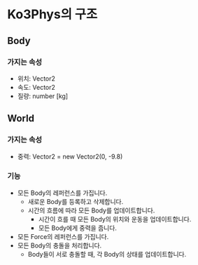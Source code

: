 # Ko3Phys의 구조

## Body
### 가지는 속성
- 위치: Vector2
- 속도: Vector2
- 질량: number [kg]
<!-- - 각도: number [rad] -->
<!-- - 각속도: number [rad/s] -->

## World
### 가지는 속성
- 중력: Vector2 = new Vector2(0, -9.8)

### 기능
- 모든 Body의 레퍼런스를 가집니다.
    - 새로운 Body를 등록하고 삭제합니다.
    - 시간의 흐름에 따라 모든 Body를 업데이트합니다.
        - 시간이 흐를 때 모든 Body의 위치와 운동을 업데이트합니다.
        - 모든 Body에게 중력을 줍니다.
- 모든 Force의 레퍼런스를 가집니다.
- 모든 Body의 충돌을 처리합니다.
    - Body들이 서로 충돌할 때, 각 Body의 상태를 업데이트합니다.

